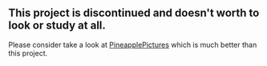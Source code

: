 ## This project is discontinued and doesn't worth to look or study at all.

Please consider take a look at [PineapplePictures](https://github.com/BLumia/PineapplePictures) which is much better than this project.
